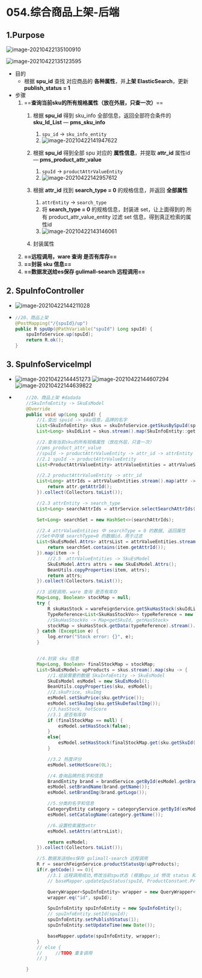 # 054.综合商品上架-后端

## 1.Purpose

![image-20210422135100910](https://raw.githubusercontent.com/TWDH/Leetcode-From-Zero/pictures/img/image-20210422135100910.png)

![image-20210422135123595](https://raw.githubusercontent.com/TWDH/Leetcode-From-Zero/pictures/img/image-20210422135123595.png)

* 目的
  * 根据 **spu_id** 查找 对应商品的 **各种属性**，并**上架 ElasticSearch**，更新 **publish_status = 1**
* 步骤
  1. ==**查询当前sku的所有规格属性（放在外层，只查一次）**==
     1. 根据 **spu_id** 得到 sku_info 全部信息，返回全部符合条件的 **sku_Id_List**   —   **pms_sku_info**
        1. `spu_id` -> `sku_info_entity`
        2. ![image-20210422141947622](https://raw.githubusercontent.com/TWDH/Leetcode-From-Zero/pictures/img/image-20210422141947622.png)
        
     2. 根据  **spu_id** 得到全部 spu 对应的 **属性信息**，并提取 **attr_id** 属性id    —   **pms_product_attr_value**
        1. `spuId` -> `productAttrValueEntity`
        2. ![image-20210422142957612](https://raw.githubusercontent.com/TWDH/Leetcode-From-Zero/pictures/img/image-20210422142957612.png)
     3. 根据 **attr_id** 找到 **search_type = 0** 的规格信息，并返回 **全部属性**
        1. `attrEntity` -> `search_type`
        2. 将 **search_type = 0** 的规格信息，封装进 set，让上面得到的 所有 product_attr_value_entity 过滤 set 信息，得到真正检索的属性id
        3. ![image-20210422143146061](https://raw.githubusercontent.com/TWDH/Leetcode-From-Zero/pictures/img/image-20210422143146061.png)
     4. 封装属性
  2. **==远程调用，ware 查询 是否有库存==**
  3. **==封装 sku 信息==**
  4. **==数据发送给es保存 gulimall-search 远程调用==**

## 2. SpuInfoController

* ![image-20210422144211028](https://raw.githubusercontent.com/TWDH/Leetcode-From-Zero/pictures/img/image-20210422144211028.png)

* ```java
  //20、商品上架
  @PostMapping("/{spuId}/up")
  public R spuUp(@PathVariable("spuId") Long spuId) {
      spuInfoService.up(spuId);
      return R.ok();
  }
  ```

## 3. SpuInfoServiceImpl

* ![image-20210422144451273](https://raw.githubusercontent.com/TWDH/Leetcode-From-Zero/pictures/img/image-20210422144451273.png)
  ![image-20210422144607294](https://raw.githubusercontent.com/TWDH/Leetcode-From-Zero/pictures/img/image-20210422144607294.png)![image-20210422144639822](https://raw.githubusercontent.com/TWDH/Leetcode-From-Zero/pictures/img/image-20210422144639822.png)

  

* ```java
      //20、商品上架 #dadada
      //SkuInfoEntity -> SkuEsModel
      @Override
      public void up(Long spuId) {
          //1.查出 spuid -> sku信息，品牌的名字
          List<SkuInfoEntity> skus = skuInfoService.getSkusBySpuId(spuId);
          List<Long> skuIdList = skus.stream().map(SkuInfoEntity::getSkuId).collect(Collectors.toList());
  
          //2.查询当前sku的所有规格属性（放在外层，只查一次）
          //pms_product_attr_value
          //spuId -> productAttrValueEntity -> attr_id -> attrEntity -> search_type
          //2.1 spuId -> productAttrValueEntity
          List<ProductAttrValueEntity> attrValueEntities = attrValueService.baseAttrlistforspu(spuId);
  
          //2.2 productAttrValueEntity -> attr_id
          List<Long> attrIds = attrValueEntities.stream().map(attr -> {
              return attr.getAttrId();
          }).collect(Collectors.toList());
  
          //2.3 attrEntity -> search_type
          List<Long> searchAttrIds = attrService.selectSearchAttrIds(attrIds);
  
          Set<Long> searchSet = new HashSet<>(searchAttrIds);
  
          //2.4 attrValueEntities 中 searchType = 0 的数据, 返回属性
          //Set中存储 searchType=0 的数据id，用于过滤
          List<SkuEsModel.Attrs> attrsList = attrValueEntities.stream().filter(item -> {
              return searchSet.contains(item.getAttrId());
          }).map(item -> {
              //2.5  attrValueEntities -> SkuEsModel
              SkuEsModel.Attrs attrs = new SkuEsModel.Attrs();
              BeanUtils.copyProperties(item, attrs);
              return attrs;
          }).collect(Collectors.toList());
  
          //3 远程调用，ware 查询 是否有库存
          Map<Long, Boolean> stockMap = null;
          try {
              R skuHasStock = wareFeignService.getSkuHasStock(skuIdList);
              TypeReference<List<SkuHasStockVo>> typeReference = new TypeReference<List<SkuHasStockVo>>(){};
              //SkuHasStockVo -> Map<getSkuId, getHasStock>
              stockMap = skuHasStock.getData(typeReference).stream().collect(Collectors.toMap(SkuHasStockVo::getSkuId, SkuHasStockVo::getHasStock));
          } catch (Exception e) {
              log.error("Stock error: {}", e);
          }
  
  
          //4.封装 sku 信息
          Map<Long, Boolean> finalStockMap = stockMap;
          List<SkuEsModel> upProducts = skus.stream().map(sku -> {
              //1.组装需要的数据 SkuInfoEntity -> SkuEsModel
              SkuEsModel esModel = new SkuEsModel();
              BeanUtils.copyProperties(sku, esModel);
              //2.skuPrice, skuImg
              esModel.setSkuPrice(sku.getPrice());
              esModel.setSkuImg(sku.getSkuDefaultImg());
              //3.hasStock, hotScore
              //3.1 是否有库存
              if (finalStockMap == null) {
                  esModel.setHasStock(false);
              }
              else{
                  esModel.setHasStock(finalStockMap.get(sku.getSkuId()));
              }
  
              //3.2 热度评分
              esModel.setHotScore(0L);
  
              //4.查询品牌的名字和信息
              BrandEntity brand = brandService.getById(esModel.getBrandId());
              esModel.setBrandName(brand.getName());
              esModel.setBrandImg(brand.getLogo());
  
              //5.分类的名字和信息
              CategoryEntity category = categoryService.getById(esModel.getCatalogId());
              esModel.setCatalogName(category.getName());
  
              //6.设置检索属性attr
              esModel.setAttrs(attrsList);
  
              return esModel;
          }).collect(Collectors.toList());
  
          //5.数据发送给es保存 gulimall-search 远程调用
          R r = searchFeignService.productStatusUp(upProducts);
          if(r.getCode() == 0){
              //3.1 远程调用成功,修改当前spu状态 (根据spu_id 修改 status 和 update-time)
              // baseMapper.updateSpuStatus(spuId, ProductConstant.ProductStatusEnum.SPU_UP.getCode());
  
              QueryWrapper<SpuInfoEntity> wrapper = new QueryWrapper<>();
              wrapper.eq("id", spuId);
  
              SpuInfoEntity spuInfoEntity = new SpuInfoEntity();
              // spuInfoEntity.setId(spuId);
              spuInfoEntity.setPublishStatus(1);
              spuInfoEntity.setUpdateTime(new Date());
  
              baseMapper.update(spuInfoEntity, wrapper);
          }
          // else {
          //     //TODO 重复调用
          // }
  
      }
  ```












